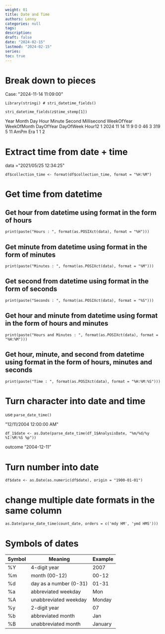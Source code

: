 ```yaml
---
weight: 01
title: Date and Time
authors: Lenny
categories: null
tags: 
description: 
draft: false
date: "2024-02-15"
lastmod: "2024-02-15"
series:
toc: true
---
```



<!--more-->
# Break down to pieces
Case: "2024-11-14 11:09:00"

```
Library(stringi) # stri_datetime_fields()

stri_datetime_fields(z$time_stemp[1])
```

  Year Month Day Hour Minute Second Millisecond WeekOfYear WeekOfMonth DayOfYear DayOfWeek Hour12
1 2024    11  14   11      9      0           0         46           3       319         5     11
  AmPm Era
1    1   2


# Extract time from date + time

data ="2021/05/25 12:34:25"
```
df$collection_time <- format(df$collection_time, format = "%H:%M")
```


# Get time from datetime                                                       
## Get hour from datetime using format in the form of hours
```
print(paste("Hours : ", format(as.POSIXct(data), format = "%H")))
```

## Get minute from datetime using format in the form of minutes
```
print(paste("Minutes : ", format(as.POSIXct(data), format = "%M")))
```

## Get second from datetime using format in the form of seconds
```
print(paste("Seconds : ", format(as.POSIXct(data), format = "%S")))
```

## Get hour and minute from datetime using format in the form of hours and minutes
```
print(paste("Hours and Minutes : ", format(as.POSIXct(data), format = "%H:%M")))
```

## Get hour, minute, and second from datetime using format in the form of hours, minutes and seconds
```
print(paste("Time : ", format(as.POSIXct(data), format = "%H:%M:%S")))
```

# Turn character into date and time

use `parse_date_time()`

"12/11/2004 12:00:00 AM"

```
df_1$date <- as.Date(parse_date_time(df_1$AnalysisDate, "%m/%d/%y %I:%M:%S %p"))
```

outcome “2004-12-11”


# Turn number into date

```
df$date <- as.Date(as.numeric(df$date), origin = "1900-01-01")
```


# change multiple date formats in the same column

```
as.Date(parse_date_time(count_date, orders = c('mdy HM', 'ymd HMS')))
```


# Symbols of dates


| Symbol|	Meaning| Example  |
| --- | --- | --- |
|%Y	| 4-digit year	| 2007|  
|%m	| month (00-12)	| 00-12 |
|%d	| day as a number (0-31) | 01-31|  
|%a	| abbreviated weekday	| Mon|  
|%A	| unabbreviated weekday	| Monday|  
|%y	| 2-digit year	| 07  |
|%b	| abbreviated month	| Jan|  
|%B	| unabbreviated month	| January | 
